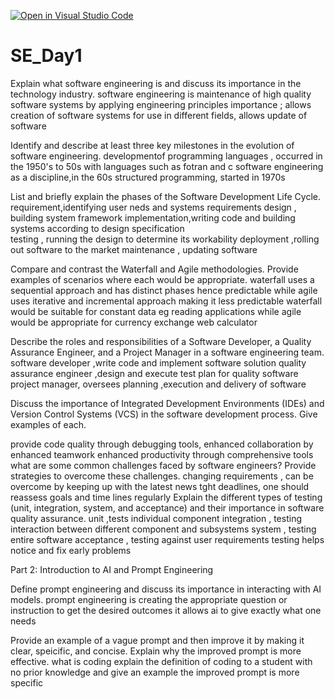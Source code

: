 [![Open in Visual Studio Code](https://classroom.github.com/assets/open-in-vscode-2e0aaae1b6195c2367325f4f02e2d04e9abb55f0b24a779b69b11b9e10269abc.svg)](https://classroom.github.com/online_ide?assignment_repo_id=16175954&assignment_repo_type=AssignmentRepo)
# SE_Day1


Explain what software engineering is and discuss its importance in the technology industry.
software engineering is maintenance of high quality software systems by applying engineering principles
importance ; allows creation of  software systems for use in different fields, allows update of  software 

Identify and describe at least three key milestones in the evolution of software engineering.
developmentof programming languages , occurred in the 1950's to 50s with languages such as fotran and c
software engineering as a discipline,in the 60s
structured programming, started in 1970s

List and briefly explain the phases of the Software Development Life Cycle.
requirement,identifying user neds and systems requirements 
design , building  system framework 
implementation,writing code and building systems according to design specification  
testing , running the design  to determine its workability
deployment ,rolling out software to the market 
maintenance , updating software 

Compare and contrast the Waterfall and Agile methodologies. Provide examples of scenarios where each would be appropriate.
waterfall uses a sequential approach and has distinct phases hence predictable  while agile uses iterative and incremental approach making it less predictable 
waterfall would be suitable for constant data eg reading applications while agile would be appropriate for currency exchange web calculator

Describe the roles and responsibilities of a Software Developer, a Quality Assurance Engineer, and a Project Manager in a software engineering team.
software developer ,write code and implement software solution
quality assurance engineer ,design and execute  test plan for quality software
project manager, oversees  planning ,execution and delivery of software

Discuss the importance of Integrated Development Environments (IDEs) and Version Control Systems (VCS) in the software development process. Give examples of each.

provide code quality through debugging tools,
enhanced collaboration by enhanced teamwork 
enhanced productivity through comprehensive tools 
what are some common challenges faced by software engineers? Provide strategies to overcome these challenges.
changing requirements , can be overcome by keeping up with the latest news
tght deadlines, one should reassess goals and time lines regularly 
Explain the different types of testing (unit, integration, system, and acceptance) and their importance in software quality assurance.
unit ,tests individual component 
integration , testing interaction between different component and subsystems 
system , testing entire software 
acceptance , testing against user requirements 
testing helps  notice and fix early problems 

Part 2: Introduction to AI and Prompt Engineering


Define prompt engineering and discuss its importance in interacting with AI models.
prompt engineering is creating the appropriate  question or instruction to get the desired outcomes 
it allows ai to give exactly what one needs

Provide an example of a vague prompt and then improve it by making it clear, speicific, and concise. Explain why the improved prompt is more effective.
what is coding
explain the definition of coding to a student  with no prior knowledge and give an example 
the improved prompt is more specific 
